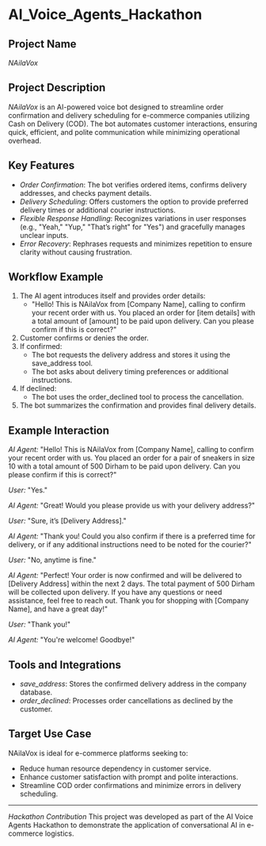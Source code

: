 # AI_Voice_Agents_Hackathon

## Project Name
*NAilaVox*

## Project Description
*NAilaVox* is an AI-powered voice bot designed to streamline order confirmation and delivery scheduling for e-commerce companies utilizing Cash on Delivery (COD). The bot automates customer interactions, ensuring quick, efficient, and polite communication while minimizing operational overhead.

## Key Features
- *Order Confirmation*: The bot verifies ordered items, confirms delivery addresses, and checks payment details.
- *Delivery Scheduling*: Offers customers the option to provide preferred delivery times or additional courier instructions.
- *Flexible Response Handling*: Recognizes variations in user responses (e.g., "Yeah," "Yup," "That’s right" for "Yes") and gracefully manages unclear inputs.
- *Error Recovery*: Rephrases requests and minimizes repetition to ensure clarity without causing frustration.

## Workflow Example
1. The AI agent introduces itself and provides order details:
   - "Hello! This is NAilaVox from [Company Name], calling to confirm your recent order with us. You placed an order for [item details] with a total amount of [amount] to be paid upon delivery. Can you please confirm if this is correct?"
2. Customer confirms or denies the order.
3. If confirmed:
   - The bot requests the delivery address and stores it using the save_address tool.
   - The bot asks about delivery timing preferences or additional instructions.
4. If declined:
   - The bot uses the order_declined tool to process the cancellation.
5. The bot summarizes the confirmation and provides final delivery details.

## Example Interaction
*AI Agent:* "Hello! This is NAilaVox from [Company Name], calling to confirm your recent order with us. You placed an order for a pair of sneakers in size 10 with a total amount of 500 Dirham to be paid upon delivery. Can you please confirm if this is correct?"

*User:* "Yes."

*AI Agent:* "Great! Would you please provide us with your delivery address?"

*User:* "Sure, it’s [Delivery Address]."

*AI Agent:* "Thank you! Could you also confirm if there is a preferred time for delivery, or if any additional instructions need to be noted for the courier?"

*User:* "No, anytime is fine."

*AI Agent:* "Perfect! Your order is now confirmed and will be delivered to [Delivery Address] within the next 2 days. The total payment of 500 Dirham will be collected upon delivery. If you have any questions or need assistance, feel free to reach out. Thank you for shopping with [Company Name], and have a great day!"

*User:* "Thank you!"

*AI Agent:* "You're welcome! Goodbye!"

## Tools and Integrations
- *save_address*: Stores the confirmed delivery address in the company database.
- *order_declined*: Processes order cancellations as declined by the customer.

## Target Use Case
NAilaVox is ideal for e-commerce platforms seeking to:
- Reduce human resource dependency in customer service.
- Enhance customer satisfaction with prompt and polite interactions.
- Streamline COD order confirmations and minimize errors in delivery scheduling.

---
*Hackathon Contribution*
This project was developed as part of the AI Voice Agents Hackathon to demonstrate the application of conversational AI in e-commerce logistics.


